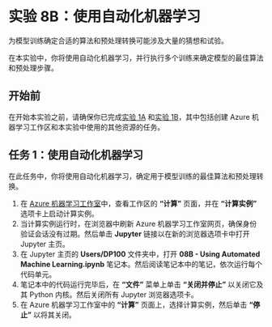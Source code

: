 ﻿# 实验 8B：使用自动化机器学习

为模型训练确定合适的算法和预处理转换可能涉及大量的猜想和试验。

在本实验中，你将使用自动化机器学习，并行执行多个训练来确定模型的最佳算法和预处理步骤。

## 开始前

在开始本实验之前，请确保你已完成[实验 1A](Lab01A.md) 和[实验 1B](Lab01B.md)，其中包括创建 Azure 机器学习工作区和本实验中使用的其他资源的任务。

## 任务 1：使用自动化机器学习

在此任务中，你将使用自动化机器学习，确定用于模型训练的最佳算法和预处理转换。

1. 在 [Azure 机器学习工作室](https://ml.azure.com)中，查看工作区的 **“计算”** 页面，并在 **“计算实例”** 选项卡上启动计算实例。
2. 当计算实例运行时，在浏览器中刷新 Azure 机器学习工作室网页，确保身份验证会话没有过期。然后单击 **Jupyter** 链接以在新的浏览器选项卡中打开 Jupyter 主页。
3. 在 Jupyter 主页的 **Users/DP100** 文件夹中，打开 **08B - Using Automated Machine Learning.ipynb** 笔记本。然后阅读笔记本中的笔记，依次运行每个代码单元。
4. 笔记本中的代码运行完毕后，在 **“文件”** 菜单上单击 **“关闭并停止”** 以关闭它及其 Python 内核。然后关闭所有 Jupyter 浏览器选项卡。
5. 在 Azure 机器学习工作室中的 **“计算”** 页面上，选择计算实例，然后单击 **“停止”** 以将其关闭。

